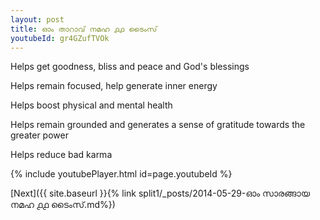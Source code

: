 ```yaml
---
layout: post
title: ഓം താറാവ് നമഹ ൧൧ ടൈംസ്
youtubeId: gr4GZufTVOk
---
```

 
 
Helps get goodness, bliss and peace and God's blessings
 
Helps remain focused, help generate inner energy 
 
Helps boost physical and mental health 
 
Helps remain grounded and generates a sense of gratitude towards the greater power 
 
Helps reduce bad karma
 
 
 
 


{% include youtubePlayer.html id=page.youtubeId %}
 
[Next]({{ site.baseurl }}{% link  split1/_posts/2014-05-29-ഓം സാരങ്ങായ നമഹ ൧൧ ടൈംസ്.md%})
 
